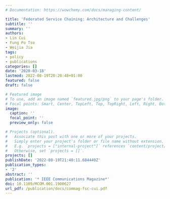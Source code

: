 ```yaml
---
# Documentation: https://wowchemy.com/docs/managing-content/

title: 'Federated Service Chaining: Architecture and Challenges'
subtitle: ''
summary: ''
authors:
- Lin Cui
- Fung Po Tso
- Weijia Jia
tags:
- policy
- publications
categories: []
date: '2020-03-18'
lastmod: 2022-08-19T20:20:48+01:00
featured: false
draft: false

# Featured image
# To use, add an image named `featured.jpg/png` to your page's folder.
# Focal points: Smart, Center, TopLeft, Top, TopRight, Left, Right, BottomLeft, Bottom, BottomRight.
image:
  caption: ''
  focal_point: ''
  preview_only: false

# Projects (optional).
#   Associate this post with one or more of your projects.
#   Simply enter your project's folder or file name without extension.
#   E.g. `projects = ["internal-project"]` references `content/project/deep-learning/index.md`.
#   Otherwise, set `projects = []`.
projects: []
publishDate: '2022-08-19T21:40:11.684440Z'
publication_types:
- '2'
abstract: ''
publication: '* IEEE Communications Magazine*'
doi: 10.1109/MCOM.001.1900627
url_pdf: /publication/docs/commag-fsc-cui.pdf
---
```


